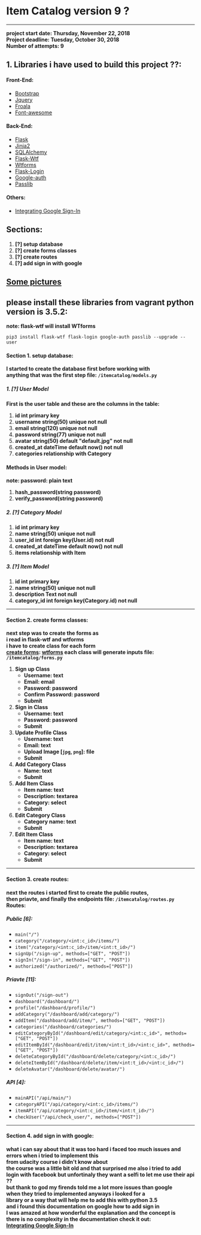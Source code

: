 # Item Catalog version 9 ?
---
**project start date: Thursday, November 22, 2018<br>
Project deadline: Tuesday, October 30, 2018<br>
Number of attempts: 9**
## 1. Libraries i have used to build this project ??:
#### Front-End:
- [Bootstrap](https://getbootstrap.com/docs/4.1/getting-started/introduction/)
- [Jquery](https://api.jquery.com/)
- [Froala](https://www.froala.com/wysiwyg-editor)
- [Font-awesome](https://fontawesome.com/)
#### Back-End:
- [Flask](http://flask.pocoo.org/)
- [Jinja2](http://jinja.pocoo.org/docs/2.10/)
- [SQLAlchemy](https://www.sqlalchemy.org/)
- [Flask-Wtf](https://flask-wtf.readthedocs.io/en/stable/)
- [Wtforms](https://wtforms.readthedocs.io/en/stable/)
- [Flask-Login](https://flask-login.readthedocs.io/en/latest/)
- [Google-auth](https://google-auth.readthedocs.io/en/latest/)
- [Passlib](https://passlib.readthedocs.io/en/stable/)
#### Others:
- [Integrating Google Sign-In](https://developers.google.com/identity/sign-in/web/sign-in)
## Sections:
1. **[?] setup database**
2. **[?] create forms classes**
3. **[?] create routes**
4. **[?] add sign in with google**
## [Some pictures](https://imgur.com/a/BL2E2Os)
## please install these libraries from vagrant python version is 3.5.2:
**note: flask-wtf will install WTforms**
```python3
pip3 install flask-wtf flask-login google-auth passlib --upgrade --user
```
#### Section 1. setup database:
**I started to create the database first before working with \
anything that was the first step file: `/itemcatalog/models.py`**
##### 1. **[?]  User Model**
**First is the user table and these are the columns in the table:**
1. **id int primary key**
2. **username string(50) unique not null**
3. **email string(120) unique not null**
4. **password string(77) unique not null**
5. **avatar string(50) default "default.jpg" not null**
6. **created_at dateTime default now() not null**
7. **categories relationship with Category**
#### Methods in User model:
**note: password: plain text**
1. **hash_password(string password)**
2. **verify_password(string password)**
##### 2. **[?] Category Model**
1. **id int primary key**
2. **name string(50) unique not null**
3. **user_id int foreign key(User.id) not null**
4. **created_at dateTime default now() not null**
5. **items relationship with Item**

##### 3. **[?] Item Model**
1. **id int primary key**
2. **name string(50) unique not null**
3. **description Text not null**
4. **category_id int foreign key(Category.id) not null**
---
#### Section 2. create forms classes:
**next step was to create the forms as \
i read in flask-wtf and wtforms \
i have to create class for each form \
[create forms](https://flask-wtf.readthedocs.io/en/stable/quickstart.html#creating-forms):
[wtforms](https://wtforms.readthedocs.io/en/stable/forms.html#defining-forms)
each class will generate inputs
file: `/itemcatalog/forms.py`**
1. **Sign up Class**
    * **Username: text**
    * **Email: email**
    * **Password: password**
    * **Confirm Password: password**
    * **Submit**
2. **Sign in Class**
    * **Username: text**
    * **Password: password**
    * **Submit**
3. **Update Profile Class**
    * **Username: text**
    * **Email: text**
    * **Upload Image [`jpg`, `png`]: file**
    * **Submit**
4. **Add Category Class**
    * **Name: text**
    * **Submit**
5. **Add Item Class**
    * **Item name: text**
    * **Description: textarea**
    * **Category: select**
    * **Submit**
6. **Edit Category Class**
    * **Category name: text**
    * **Submit**
7. **Edit Item Class**
    * **Item name: text**
    * **Description: textarea**
    * **Category: select**
    * **Submit**
---
#### Section 3. create routes:
**next the routes i started first to create the public routes, \
then priavte, and finally the endpoints file: `/itemcatalog/routes.py` \
Routes:**
##### Public [6]:
- `main("/")`
- `category("/category/<int:c_id>/items/")`
- `item("/category/<int:c_id>/item/<int:t_id>/")`
- `signUp("/sign-up", methods=["GET", "POST"])`
- `signIn("/sign-in", methods=["GET", "POST"])`
- `authorized("/authorized/", methods=["POST"])`
##### Priavte [11]:
- `signOut("/sign-out")`
- `dashboard("/dashboard/")`
- `profile("/dashboard/profile/")`
- `addCategory("/dashboard/add/category/")`
- `addItem("/dashboard/add/item/", methods=["GET", "POST"])`
- `categories("/dashboard/categories/")`
- `editCategoryById("/dashboard/edit/category/<int:c_id>", methods=["GET", "POST"])`
- `editItemById("/dashboard/edit/item/<int:t_id>/<int:c_id>", methods=["GET", "POST"])`
- `deleteCategoryById("/dashboard/delete/category/<int:c_id>/")`
- `deleteItemById("/dashboard/delete/item/<int:t_id>/<int:c_id>/")`
- `deleteAvatar("/dashboard/delete/avatar/")`
##### API [4]:
- `mainAPI("/api/main/")`
- `categoryAPI("/api/category/<int:c_id>/items/")`
- `itemAPI("/api/category/<int:c_id>/item/<int:t_id>/")`
- `checkUser("/api/check_user/", methods=["POST"])`
---
#### Section 4. add sign in with google:
**what i can say about that it was too hard i faced too much issues and errors when i tried to implement this \
from udacity course  i didn't know about \
the course was a little bit old and that surprised me also i tried to add \
login with facebook but unfortinaly they want a selfi to let me use their api ?? \
but thank to god my firends told me a lot more issues than google \
when they tried to implemented anyways i looked for a \
library or a way that will help me to add this with python 3.5 \
and i found this documentation on google how to add sign in \
I was amazed at how wonderful the explanation and the concept is \
there is no complexity in the documentation check it out: \
[Integrating Google Sign-In](https://developers.google.com/identity/sign-in/web/sign-in)**

